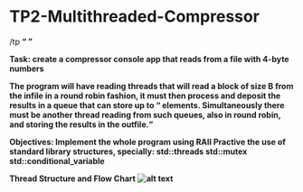 # TP2-Multithreaded-Compressor

/tp <B> <T> <Q> <infile> <outfile>

Task: create a compressor console app that reads from a file with 4-byte numbers

The program will have <T> reading threads that will read a block of size B from the 
infile in a round robin fashion, it must then process and deposit the results in a 
queue that can store up to <Q> elements.
Simultaneously there must be another thread reading from such queues, also in round
robin, and storing the results in the outfile.

Objectives:
Implement the whole program using RAII
Practive the use of standard library structures, specially:
std::threads
std::mutex
std::conditional_variable

Thread Structure and Flow Chart
![alt text](https://github.com/LeviMatias/TP2-Multithreaded-Compressor/blob/master/diagram.png)
